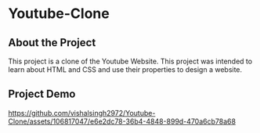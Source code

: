 # Youtube-Clone

## About the Project

This project is a clone of the Youtube Website. This project was intended to learn about HTML and CSS and use their properties to design a website.

## Project Demo

https://github.com/vishalsingh2972/Youtube-Clone/assets/106817047/e6e2dc78-36b4-4848-899d-470a6cb78a68




